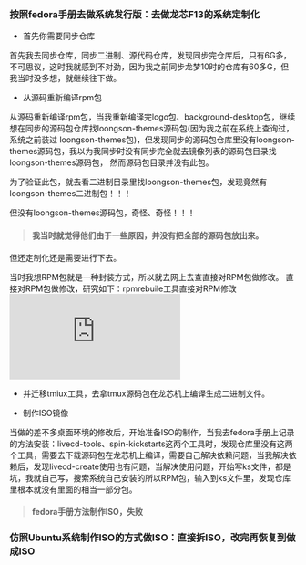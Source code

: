 ### 按照fedora手册去做系统发行版：去做龙芯F13的系统定制化

* 首先你需要同步仓库

首先我去同步仓库，同步二进制、源代码仓库，发现同步完仓库后，只有6G多，不可思议，这时我就感到不对劲，因为我之前同步龙梦10时的仓库有60多G，但我当时没多想，就继续往下做。

* 从源码重新编译rpm包

从源码重新编译rpm包，当我重新编译完logo包、background-desktop包，继续想在同步的源码包仓库找loongson-themes源码包(因为我之前在系统上查询过，系统之前装过
loongson-themes包)，但发现同步的源码包仓库里没有loongson-themes源码包，我以为我同步时没有同步完全就去镜像列表的源码包目录找loongson-themes源码包，
然而源码包目录并没有此包。

为了验证此包，就去看二进制目录里找loongson-themes包，发现竟然有loongson-themes二进制包！！！

但没有loongson-themes源码包，奇怪、奇怪！！！

> #### 我当时就觉得他们由于一些原因，并没有把全部的源码包放出来。

但还定制化还是需要进行下去。

当时我想RPM包就是一种封装方式，所以就去网上去查直接对RPM包做修改。
直接对RPM包做修改，研究如下：rpmrebuile工具直接对RPM修改![rpmrebuile工具直接对RPM修改](https://github.com/lina-not-linus/loongson_os_customized/blob/master/openRPMmodify/openRPM.md)

* 并迁移tmiux工具，去拿tmux源码包在龙芯机上编译生成二进制文件。

* 制作ISO镜像

当做的差不多桌面环境的修改后，开始准备ISO的制作，当我去fedora手册上记录的方法安装：livecd-tools、spin-kickstarts这两个工具时，发现仓库里没有这两个工具，需要去下载源码包在龙芯机上编译，需要自己解决依赖问题，当我解决依赖后，发现livecd-create使用也有问题，当解决使用问题，开始写ks文件，都是坑，我就自己写，搜索系统自己安装的所以RPM包，输入到ks文件里，发现仓库里根本就没有里面的相当一部分包。

> #### fedora手册方法制作ISO，失败

### 仿照Ubuntu系统制作ISO的方式做ISO：直接拆ISO，改完再恢复到做成ISO




